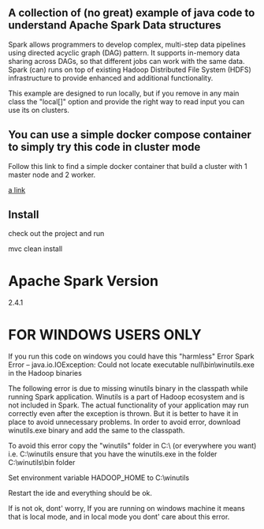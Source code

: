 ## A collection of (no great) example of java code to understand Apache Spark Data structures


Spark allows programmers to develop complex, multi-step data pipelines using directed acyclic graph (DAG) pattern. It  supports in-memory data sharing across DAGs, so that different jobs can work with the same data.
Spark (can) runs on top of existing Hadoop Distributed File System (HDFS) infrastructure to provide enhanced and additional functionality. 

This example are designed to run locally, but if you remove in any main class the "local[]" option and provide the right way to read input you can use its on clusters.

## You can use a simple docker compose container to simply try this code in cluster mode

Follow this link to find a simple docker container that build a cluster with 1 master node and 2 worker.


[a link](https://github.com/gaetanofabiano/dockerSparkCluster)

## Install

check out the project and run

mvc clean install

# Apache Spark Version

2.4.1

# FOR WINDOWS USERS ONLY
If you run this code on windows you could have this "harmless" Error
Spark Error – java.io.IOException: Could not locate executable null\bin\winutils.exe in the Hadoop binaries


The following error is due to missing winutils binary in the classpath while running Spark application. Winutils is a part of Hadoop ecosystem and is not included in Spark. The actual functionality of your  application may run correctly even after the exception is thrown. But it is better to have it in place to avoid unnecessary problems. In order to avoid error, download winutils.exe binary and add the same to the classpath.

To avoid this error copy the "winutils" folder in C:\ (or everywhere you want)
i.e. C:\winutils
ensure that you have the winutils.exe in the folder C:\winutils\bin folder 

Set environment variable HADOOP_HOME to C:\winutils

Restart the ide and everything should be ok.

If is not ok, dont' worry, If you are running on windows machine it means that is local mode, and in local mode you dont' care about this error.

